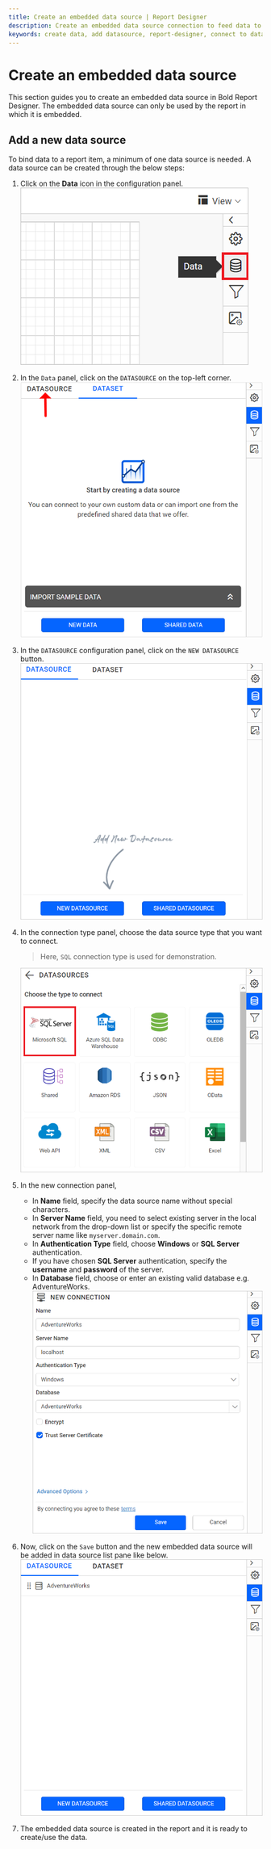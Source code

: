```yaml
---
title: Create an embedded data source | Report Designer
description: Create an embedded data source connection to feed data to the report and to visualize the data using report items in Bold Report Designer 
keywords: create data, add datasource, report-designer, connect to data, embedded data sources, ssrs, reporting
---
```


# Create an embedded data source

This section guides you to create an embedded data source in Bold Report Designer. The embedded data source can only be used by the report in which it is embedded.

## Add a new data source

To bind data to a report item, a minimum of one data source is needed. A data source can be created through the below steps:

1. Click on the **Data** icon in the configuration panel.
   ![Data icon configuration panel](/static/assets/on-premise/images/report-designer/manage-data/datasource/data-icon-configuration-panel.png '#width=414px')
2. In the `Data` panel, click on the `DATASOURCE` on the top-left corner.
   ![Data panel switcher icon](/static/assets/on-premise/images/report-designer/manage-data/datasource/data-panel-switcher-icon.png '#width=474px')
3. In the `DATASOURCE` configuration panel, click on the `NEW DATASOURCE` button.
   ![New data source panel](/static/assets/on-premise/images/report-designer/manage-data/datasource/new-data-source-panel.PNG '#width=491px')
4. In the connection type panel, choose the data source type that you want to connect.
   > Here, `SQL` connection type is used for demonstration.

   ![Connection types panel](/static/assets/on-premise/images/report-designer/manage-data/datasource/connection-types-panel.png '#width=513px')
5. In the new connection panel,
    * In **Name** field, specify the data source name without special characters.
    * In **Server Name** field, you need to select existing server in the local network from the drop-down list or specify the specific remote server name like `myserver.domain.com`.
    * In **Authentication Type** field, choose **Windows** or **SQL Server** authentication.
    * If you have chosen **SQL Server** authentication, specify the **username** and **password** of the server.
    * In **Database** field, choose or enter an existing valid database e.g. AdventureWorks.
      ![New connection panel](/static/assets/on-premise/images/report-designer/manage-data/datasource/save-new-data-source.png '#width=482px')
6. Now, click on the `Save` button and the new embedded data source will be added in data source list pane like below.
   ![Data source list view](/static/assets/on-premise/images/report-designer/manage-data/datasource/data-source-list-view.png '#width=513px')
7. The embedded data source is created in the report and it is ready to create/use the data.
